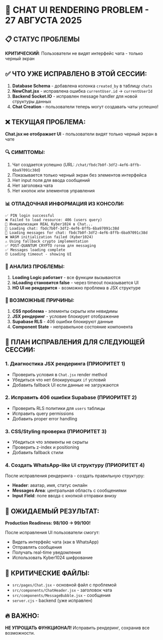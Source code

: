 # 🚨 CHAT UI RENDERING PROBLEM - 27 АВГУСТА 2025

## 📋 СТАТУС ПРОБЛЕМЫ
**КРИТИЧЕСКИЙ**: Пользователи не видят интерфейс чата - только черный экран

## ✅ ЧТО УЖЕ ИСПРАВЛЕНО В ЭТОЙ СЕССИИ:
1. **Database Schema** - добавлена колонка `created_by` в таблицу `chats`
2. **NewChat.jsx** - исправлена ошибка `currentUser.id` → `currentUserId`
3. **Backend Socket.IO** - исправлен message handler для новой структуры данных
4. **Chat Creation** - пользователи теперь могут создавать чаты успешно!

## ❌ ТЕКУЩАЯ ПРОБЛЕМА:
**Chat.jsx не отображает UI** - пользователи видят только черный экран в чате

### 🔍 СИМПТОМЫ:
1. Чат создается успешно (URL: `/chat/fbdc7b0f-3df2-4ef6-8ffb-6ba97091c38d`)
2. Показывается только черный экран без элементов интерфейса
3. Нет input поля для ввода сообщений
4. Нет заголовка чата
5. Нет кнопок или элементов управления

### 📊 ОТЛАДОЧНАЯ ИНФОРМАЦИЯ ИЗ КОНСОЛИ:
```
✅ PIN login successful
❌ Failed to load resource: 406 (users query)
🔧 Инициализация REAL Kyber1024 в Chat...
🔄 Loading chat: fbdc7b0f-3df2-4ef6-8ffb-6ba97091c38d
📨 Loading messages for chat: fbdc7b0f-3df2-4ef6-8ffb-6ba97091c38d
❌ WASM initialization failed (Kyber1024)
⚠️ Using fallback crypto implementation
✅ POST-QUANTUM CRYPTO готов для messaging  
✅ Messages loading complete
⏰ Loading timeout - showing UI
```

### 🎯 АНАЛИЗ ПРОБЛЕМЫ:
1. **Loading Logic работает** - все функции вызываются
2. **isLoading становится false** - через timeout показывается UI
3. **НО UI не рендерится** - возможно проблема в JSX структуре

### 🔧 ВОЗМОЖНЫЕ ПРИЧИНЫ:
1. **CSS проблема** - элементы скрыты или невидимы
2. **JSX рендеринг** - условие блокирует отображение
3. **Supabase RLS** - 406 ошибки блокируют данные
4. **Component State** - неправильное состояние компонента

## 🎯 ПЛАН ИСПРАВЛЕНИЯ ДЛЯ СЛЕДУЮЩЕЙ СЕССИИ:

### 1. **Диагностика JSX рендеринга** (ПРИОРИТЕТ 1)
- Проверить условия в `Chat.jsx` render method
- Убедиться что нет блокирующих `if` условий
- Добавить fallback UI если данные не загружаются

### 2. **Исправить 406 ошибки Supabase** (ПРИОРИТЕТ 2)  
- Проверить RLS политики для `users` таблицы
- Исправить query permissions
- Добавить proper error handling

### 3. **CSS/Styling проверка** (ПРИОРИТЕТ 3)
- Убедиться что элементы не скрыты
- Проверить z-index и positioning
- Добавить fallback стили

### 4. **Создать WhatsApp-like UI структуру** (ПРИОРИТЕТ 4)
После исправления рендеринга - создать правильную структуру:
- **Header**: аватар, имя, статус онлайн
- **Messages Area**: центральная область с сообщениями  
- **Input Field**: поле ввода с кнопкой отправки внизу

## 🚀 ОЖИДАЕМЫЙ РЕЗУЛЬТАТ:
**Production Readiness: 98/100 → 99/100!**

После исправления UI пользователи смогут:
- Видеть интерфейс чата (как в WhatsApp)
- Отправлять сообщения 
- Получать real-time уведомления
- Использовать Kyber1024 шифрование

## 📁 КРИТИЧЕСКИЕ ФАЙЛЫ:
- `src/pages/Chat.jsx` - основной файл с проблемой
- `src/components/ChatHeader.jsx` - заголовок чата
- `src/components/MessageBubble.jsx` - сообщения
- `server.cjs` - backend (уже исправлен)

## 🔥 ВАЖНО:
**НЕ УПРОЩАТЬ ФУНКЦИОНАЛ!** Исправить рендеринг, сохранив все возможности.